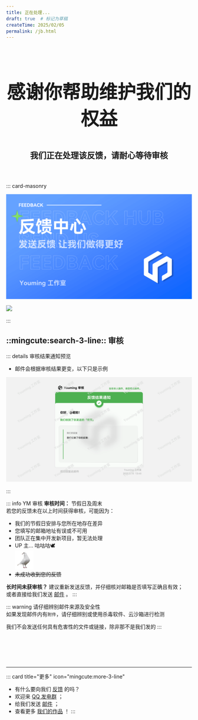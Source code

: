 ```yaml
---
title: 正在处理...
draft: true  # 标记为草稿
createTime: 2025/02/05
permalink: /jb.html
---
```


<div style="text-align: center; ">
    <p style="font-size: 50px; font-weight: 650; margin-top: 100px">感谢你帮助维护我们的权益</p>
    <p style="font-size: 22px; font-weight: 650; margin-top: 36px;">我们正在处理该反馈，请耐心等待审核</p>
    <p style="margin-top: 60px;"></p>
    <LinkCard title="举报违规行为" icon="mingcute:alert-line" href="/notes/反馈中心/举报违规行为.html" />
    <LinkCard title="反馈中心" icon="mingcute:navigation-line" href="/notes/反馈中心/" />
</div>

::: card-masonry

![](/rc/fkzx.png)

![](/rc/jb.png)

:::

## ::mingcute:search-3-line:: 审核

::: details 审核结果通知预览
- 邮件会根据审核结果更变，以下只是示例

![](/rc/sh-fk.png)

:::

::: info YM 审核
**审核时间：** 节假日及周末  
若您的反馈未在以上时间获得审核，可能因为：
  - 我们的节假日安排与您所在地存在差异  
  - 您填写的邮箱地址有误或不可用  
  - 团队正在集中开发新项目，暂无法处理  
  - UP 主... 咕咕咕🕊️  
    <img src="/rc/gezi.png" width="50px">
  - ~~未成功收到您的反馈~~

**长时间未获审核？** 建议重新发送反馈，并仔细核对邮箱是否填写正确且有效；  
或者直接给我们发送 [邮件](/notes/更多/链接.html#邮箱) 。
:::

::: warning
请仔细辨别邮件来源及安全性  
如果发现邮件内有`附件`，请仔细辨别或使用杀毒软件、云沙箱进行检测  

我们不会发送任何具有危害性的文件或链接，除非那不是我们发的
:::

<p style="margin-top: 100px"></p>

---

::: card title="更多" icon="mingcute:more-3-line"
- 有什么要向我们 [反馈](/notes/反馈中心/) 的吗？
- 欢迎来 [QQ 发电群](/notes/更多/链接.html#qq-群) ；
- 给我们发送 [邮件](/notes/更多/链接.html#邮箱) ；
- 查看更多 [我们的作品](/notes/) ！
:::